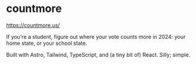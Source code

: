 # countmore

https://countmore.us/

If you're a student, figure out where your vote counts more in 2024: your home state, or your school state.

Built with Astro, Tailwind, TypeScript, and (a tiny bit of) React. Silly; simple.
